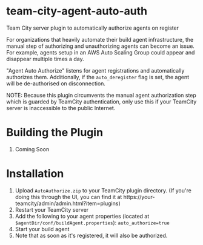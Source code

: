# team-city-agent-auto-auth
Team City server plugin to automatically authorize agents on register

For organizations that heavily automate their build agent infrastructure, the manual step of authorizing and unauthorizing agents can become an issue. For example, agents setup in an AWS Auto Scaling Group could appear and disappear multiple times a day.

"Agent Auto Authorize" listens for agent registrations and automatically authorizes them. Additionally, if the `auto_deregister` flag is set, the agent will be de-authorised on disconnection.

NOTE: Because this plugin circumvents the manual agent authorization step which is guarded by TeamCity authentication, only use this if your TeamCity server is inaccessible to the public Internet.

# Building the Plugin

1. Coming Soon

# Installation

1. Upload `AutoAuthorize.zip` to your TeamCity plugin directory. (If you're doing this through the UI, you can find it at https://your-teamcity/admin/admin.html?item=plugins)
2. Restart your TeamCity server
3. Add the following to your agent properties (located at `$agentDir/conf/buildAgent.properties`): `auto_authorize=true`
4. Start your build agent
5. Note that as soon as it's registered, it will also be authorized.